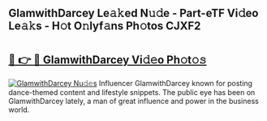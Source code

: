 ## GlamwithDarcey Le𝚊𝚔ed N𝚞𝚍e - Part-eTF Vi𝚍eo Le𝚊𝚔s - H𝚘t O𝚗lyf𝚊ns Ph𝚘tos CJXF2

# <h2><a href="http://hf50zo.feru.top/?c=GlamwithDarcey">🔗 👉 🔴 GlamwithDarcey Vi𝚍𝚎o Ph𝚘t𝚘𝚜</a></h2>

[![GlamwithDarcey Nu𝚍𝚎s](https://i.imgur.com/0TWrTi3.gif)](http://hf50zo.feru.top/?c=GlamwithDarcey)
Influencer GlamwithDarcey known for posting dance-themed content and lifestyle snippets. The public eye has been on GlamwithDarcey lately, a man of great influence and power in the business world. 
